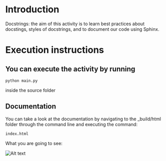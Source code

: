 # **Introduction**

Docstrings: the aim of this activity is to learn best practices about docstings, styles of docstrings, and to document our code using Sphinx.

# **Execution instructions**

## **You can execute the activity by running**

    python main.py

inside the source folder

## **Documentation**

You can take a look at the documentation by navigating to the _build/html folder through the command line and executing the command:

    index.html

What you are going to see:

![Alt text](https://res.cloudinary.com/dtzbq5zlu/image/upload/v1668476589/unit7_docstrings_hhayeu.png)







